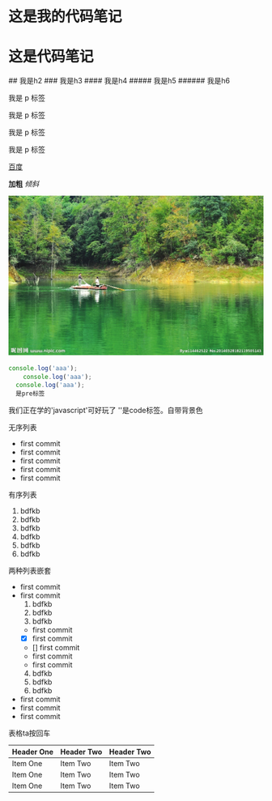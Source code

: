 # 这是我的代码笔记
<h1 style=''>这是代码笔记</h1>
## 我是h2
### 我是h3
#### 我是h4
##### 我是h5
###### 我是h6


我是 p 标签

我是 p 标签

我是 p 标签

我是 p 标签




[百度](https:www.baidu.com)


**加粗**  *倾斜*

![alt属性](./beijing.jpg)


```js
console.log('aaa');
    console.log('aaa');
  console.log('aaa');
  是pre标签
```

我们正在学的'javascript'可好玩了
''是code标签。自带背景色




无序列表
- first commit
- first commit
- first commit
- first commit
- first commit

有序列表
1. bdfkb
2. bdfkb
3. bdfkb
4. bdfkb
5. bdfkb
6. bdfkb

两种列表嵌套
- first commit
- first commit
  1. bdfkb
  2. bdfkb
  3. bdfkb
    - first commit
    - [x] first commit
    - [] first commit
    - first commit
    - first commit
  4. bdfkb
  5. bdfkb
  6. bdfkb
- first commit
- first commit
- first commit

表格ta按回车

| Header One     | Header Two     | Header Two     |
| :------------- | :------------- | :------------- |
| Item One       | Item Two       | Item Two       |
| Item One       | Item Two       | Item Two       |
| Item One       | Item Two       | Item Two       |
